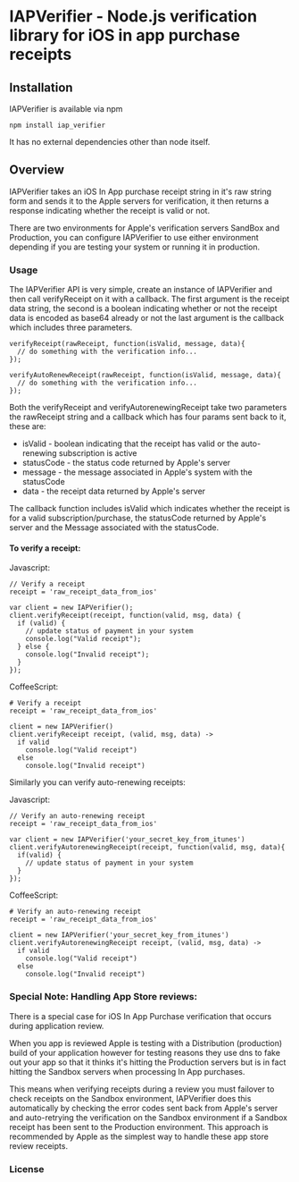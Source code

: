 # IAPVerifier - Node.js verification library for iOS in app purchase receipts

## Installation

IAPVerifier is available via npm

`npm install iap_verifier`

It has no external dependencies other than node itself.

## Overview

IAPVerifier takes an iOS In App purchase receipt string in it's raw string form and sends it to the Apple servers for verification, it then returns a response indicating whether the receipt is valid or not.

There are two environments for Apple's verification servers SandBox and Production, you can configure IAPVerifier to use either environment depending if you are testing your system or running it in production.

### Usage
  
The IAPVerifier API is very simple, create an instance of IAPVerifier and then call verifyReceipt on it with a callback.  The first argument is the receipt data string, the second is a boolean indicating whether or not the receipt data is encoded as base64 already or not the last argument is the callback which includes three parameters.

    verifyReceipt(rawReceipt, function(isValid, message, data){
      // do something with the verification info...      
    });
  
    verifyAutoRenewReceipt(rawReceipt, function(isValid, message, data){
      // do something with the verification info...
    });
    
Both the verifyReceipt and verifyAutorenewingReceipt take two parameters the rawReceipt string and a callback which has four params sent back to it, these are:

* isValid - boolean indicating that the receipt has valid or the auto-renewing subscription is active
* statusCode - the status code returned by Apple's server
* message - the message associated in Apple's system with the statusCode
* data - the receipt data returned by Apple's server

The callback function includes isValid which indicates whether the receipt is for a valid subscription/purchase, the statusCode returned by Apple's server and the Message associated with the statusCode.
  
#### To verify a receipt:

Javascript:

    // Verify a receipt
    receipt = 'raw_receipt_data_from_ios'
    
    var client = new IAPVerifier();
    client.verifyReceipt(receipt, function(valid, msg, data) {
      if (valid) {
        // update status of payment in your system
        console.log("Valid receipt");
      } else {
        console.log("Invalid receipt");
      }
    });

CoffeeScript:
  
    # Verify a receipt
    receipt = 'raw_receipt_data_from_ios'

    client = new IAPVerifier()
    client.verifyReceipt receipt, (valid, msg, data) ->
      if valid
        console.log("Valid receipt")
      else
        console.log("Invalid receipt")            


Similarly you can verify auto-renewing receipts:

Javascript:

    // Verify an auto-renewing receipt
    receipt = 'raw_receipt_data_from_ios'
    
    var client = new IAPVerifier('your_secret_key_from_itunes')
    client.verifyAutorenewingReceipt(receipt, function(valid, msg, data){
      if(valid) {
        // update status of payment in your system
      }
    });

CoffeeScript:
  
    # Verify an auto-renewing receipt
    receipt = 'raw_receipt_data_from_ios'

    client = new IAPVerifier('your_secret_key_from_itunes')
    client.verifyAutorenewingReceipt receipt, (valid, msg, data) ->
      if valid
        console.log("Valid receipt")
      else
        console.log("Invalid receipt")

### Special Note: Handling App Store reviews:

There is a special case for iOS In App Purchase verification that occurs during application review.  

When you app is reviewed Apple is testing with a Distribution (production) build of your application however for testing reasons they use dns to fake out your app so that it thinks it's hitting the Production servers but is in fact hitting the Sandbox servers when processing In App purchases.  

This means when verifying receipts during a review you must failover to check receipts on the Sandbox environment, IAPVerifier does this automatically by checking the error codes sent back from Apple's server and auto-retrying the verification on the Sandbox environment if a Sandbox receipt has been sent to the Production environment.  This approach is recommended by Apple as the simplest way to handle these app store review receipts.

### License

